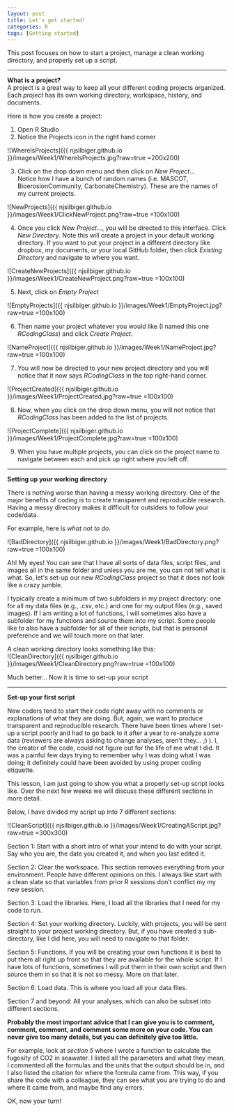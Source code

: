 ```yaml
---
layout: post
title: Let's get started!
categories: R
tags: [Getting started]
---
```

This post focuses on how to start a project, manage a clean working directory, and properly set up a script.

----------

**What is a project?**   
A project is a great way to keep all your different coding projects organized.  Each *project* has its own working directory, workspace, history, and documents. 

Here is how you create a project:  


1) Open R Studio  
2) Notice the Projects icon in the right hand corner 
 
![WhereIsProjects]({{ njsilbiger.github.io }}/images/Week1/WhereIsProjects.jpg?raw=true =200x200)
  
3)  Click on the drop down menu and then click on *New Project*...    
Notice how I have a bunch of random names (i.e. MASCOT, BioerosionCommunity, CarbonateChemistry).  These are the names of my current projects.
  
![NewProjects]({{ njsilbiger.github.io }}/images/Week1/ClickNewProject.png?raw=true =100x100)  

4) Once you click *New Project...*, you will be directed to this interface. Click *New Directory*.  Note this will create a project in your default working directory. If you want to put your project in a different directory like dropbox, my documents, or your local GitHub folder, then click *Existing Directory* and navigate to where you want.  

![CreateNewProjects]({{ njsilbiger.github.io }}/images/Week1/CreateNewProject.png?raw=true =100x100)  

5) Next, click on *Empty Project*

![EmptyProjects]({{ njsilbiger.github.io }}/images/Week1/EmptyProject.jpg?raw=true =100x100)  

6) Then name your project whatever you would like (I named this one *RCodingClass*) and click *Create Project*.  

![NameProject]({{ njsilbiger.github.io }}/images/Week1/NameProject.jpg?raw=true =100x100)  

7) You will now be directed to your new project directory and you will notice that it now says *RCodingClass* in the top right-hand corner.  


![ProjectCreated]({{ njsilbiger.github.io }}/images/Week1/ProjectCreated.jpg?raw=true =100x100)  

8) Now, when you click on the drop down menu, you will not notice that *RCodingClass* has been added to the list of projects.   

![ProjectComplete]({{ njsilbiger.github.io }}/images/Week1/ProjectComplete.jpg?raw=true =100x100)  

9) When you have multiple projects, you can click on the project name to navigate between each and pick up right where you left off.

----------

**Setting up your working directory**  

There is nothing worse than having a messy working directory.  One of the major benefits of coding is to create transparent and reproducible research.  Having a messy directory makes it difficult for outsiders to follow your code/data.

For example, here is *what not to do*.  


![BadDirectory]({{ njsilbiger.github.io }}/images/Week1/BadDirectory.png?raw=true =100x100)  

Ah! My eyes! You can see that I have all sorts of data files, script files, and images all in the same folder and unless you are me, you can not tell what is what. So, let's set-up our new *RCodingClass* project so that it does not look like a crazy jumble.  

I typically create a minimum of two subfolders in my project directory: one for all my data files (e.g., .csv, etc.) and one for my output files (e.g., saved images). If I am writing a lot of functions, I will sometimes also have a subfolder for my functions and source them into my script. Some people like to also have a subfolder for all of their scripts, but that is personal preference and we will touch more on that later.    
 
A clean working directory looks something like this:  
![CleanDirectory]({{ njsilbiger.github.io }}/images/Week1/CleanDirectory.png?raw=true =100x100)  

Much better... Now it is time to set-up your script  

----------

**Set-up your first script**  

New coders tend to start their code right away with no comments or explanations of what they are doing. But, again, we want to produce transparent and reproducible research. There have been times where I set-up a script poorly and had to go back to it after a year to re-analyze some data (reviewers are always asking to change analyses, aren't they... ;) ). I, the creator of the code, could not figure out for the life of me what I did. It was a painful few days trying to remember why I was doing what I was doing; it definitely could have been avoided by using proper coding etiquette.  

This lesson, I am just going to show you what a properly set-up script looks like. Over the next few weeks we will discuss these different sections in more detail.  

Below, I have divided my script up into 7 different sections:  
 
![CleanScript]({{ njsilbiger.github.io }}/images/Week1/CreatingAScript.jpg?raw=true =300x300) 

Section 1:  Start with a short intro of what your intend to do with your script. Say who you are, the date you created it, and when you last edited it.  

Section 2: Clear the workspace. This section removes everything from your environment.  People have different opinions on this. I always like start with a clean slate so that variables from prior R sessions don't conflict my my new session.  

Section 3:  Load the libraries. Here, I load all the libraries that I need for my code to run.  

Section 4:  Set your working directory.  Luckily, with projects, you will be sent straight to your project working directory.  But, if you have created a sub-directory, like I did here, you will need to navigate to that folder.

Section 5: Functions. If you will be creating your own functions it is best to put them all right up front so that they are available for the whole script.  If I have lots of functions, sometimes I will put them in their own script and then source them in so that it is not so messy.  More on that later.  

Section 6: Load data.  This is where you load all your data files.

Section 7 and beyond: All your analyses, which can also be subset into different sections.

**Probably the most important advice that I can give you is to comment, comment, comment, and comment some more on your code.  You can never give too many details, but you can definitely give too little.**  

For example, look at *section 5* where I wrote a function to calculate the fugosity of CO2 in seawater. I listed all the parameters and what they mean, I commented all the formulas and the units that the output should be in, and I also listed the citation for where the formula came from.  This way, if you share the code with a colleague, they can see what you are trying to do and where it came from, and maybe find any errors.  

OK, now your turn! 

